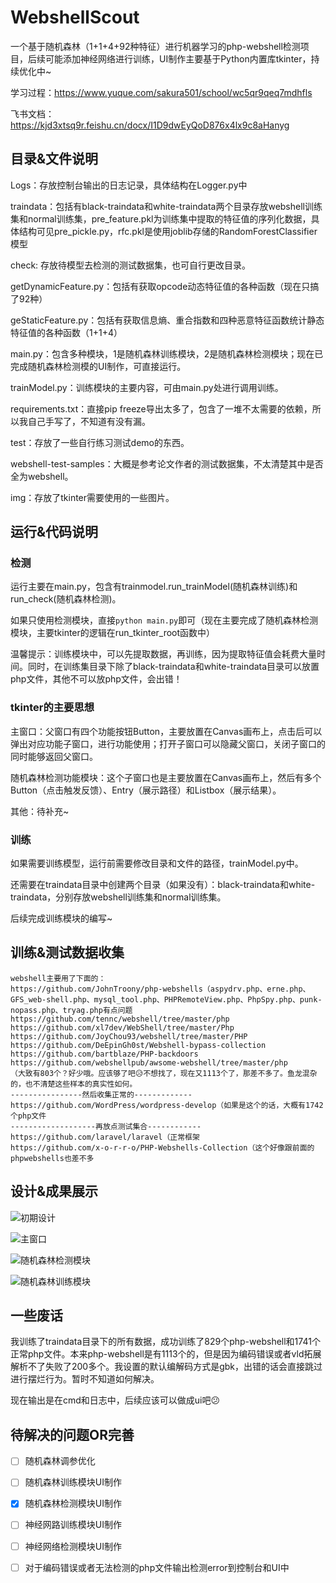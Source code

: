 # WebshellScout

一个基于随机森林（1+1+4+92种特征）进行机器学习的php-webshell检测项目，后续可能添加神经网络进行训练，UI制作主要基于Python内置库tkinter，持续优化中~

学习过程：https://www.yuque.com/sakura501/school/wc5qr9qeq7mdhfls

飞书文档：https://kjd3xtsq9r.feishu.cn/docx/I1D9dwEyQoD876x4lx9c8aHanyg

## 目录&文件说明

Logs：存放控制台输出的日志记录，具体结构在Logger.py中

traindata：包括有black-traindata和white-traindata两个目录存放webshell训练集和normal训练集，pre_feature.pkl为训练集中提取的特征值的序列化数据，具体结构可见pre_pickle.py，rfc.pkl是使用joblib存储的RandomForestClassifier模型

check: 存放待模型去检测的测试数据集，也可自行更改目录。

getDynamicFeature.py：包括有获取opcode动态特征值的各种函数（现在只搞了92种）

geStaticFeature.py：包括有获取信息熵、重合指数和四种恶意特征函数统计静态特征值的各种函数（1+1+4）

main.py：包含多种模块，1是随机森林训练模块，2是随机森林检测模块；现在已完成随机森林检测模的UI制作，可直接运行。

trainModel.py：训练模块的主要内容，可由main.py处进行调用训练。

requirements.txt：直接pip freeze导出太多了，包含了一堆不太需要的依赖，所以我自己手写了，不知道有没有漏。

test：存放了一些自行练习测试demo的东西。

webshell-test-samples：大概是参考论文作者的测试数据集，不太清楚其中是否全为webshell。

img：存放了tkinter需要使用的一些图片。

## 运行&代码说明
### 检测
运行主要在main.py，包含有trainmodel.run_trainModel(随机森林训练)和run_check(随机森林检测)。

如果只使用检测模块，直接`python main.py`即可（现在主要完成了随机森林检测模块，主要tkinter的逻辑在run_tkinter_root函数中）

温馨提示：训练模块中，可以先提取数据，再训练，因为提取特征值会耗费大量时间。同时，在训练集目录下除了black-traindata和white-traindata目录可以放置php文件，其他不可以放php文件，会出错！

### tkinter的主要思想
主窗口：父窗口有四个功能按钮Button，主要放置在Canvas画布上，点击后可以弹出对应功能子窗口，进行功能使用；打开子窗口可以隐藏父窗口，关闭子窗口的同时能够返回父窗口。

随机森林检测功能模块：这个子窗口也是主要放置在Canvas画布上，然后有多个Button（点击触发反馈）、Entry（展示路径）和Listbox（展示结果）。

其他：待补充~

### 训练
如果需要训练模型，运行前需要修改目录和文件的路径，trainModel.py中。

还需要在traindata目录中创建两个目录（如果没有）：black-traindata和white-traindata，分别存放webshell训练集和normal训练集。

后续完成训练模块的编写~

## 训练&测试数据收集

```
webshell主要用了下面的：
https://github.com/JohnTroony/php-webshells（aspydrv.php、erne.php、GFS_web-shell.php、mysql_tool.php、PHPRemoteView.php、PhpSpy.php、punk-nopass.php、tryag.php有点问题
https://github.com/tennc/webshell/tree/master/php
https://github.com/xl7dev/WebShell/tree/master/Php
https://github.com/JoyChou93/webshell/tree/master/PHP
https://github.com/DeEpinGh0st/Webshell-bypass-collection
https://github.com/bartblaze/PHP-backdoors
https://github.com/webshellpub/awsome-webshell/tree/master/php
（大致有803个？好少哦。应该够了吧😥不想找了，现在又1113个了，那差不多了。鱼龙混杂的，也不清楚这些样本的真实性如何。
----------------然后收集正常的-------------
https://github.com/WordPress/wordpress-develop（如果是这个的话，大概有1742个php文件
-------------------再放点测试集合------------
https://github.com/laravel/laravel（正常框架
https://github.com/x-o-r-r-o/PHP-Webshells-Collection（这个好像跟前面的phpwebshells也差不多
```
## 设计&成果展示
![初期设计](https://files.catbox.moe/vex81y.png)

![主窗口](https://files.catbox.moe/f9iz8k.png)

![随机森林检测模块](https://files.catbox.moe/wv8a0b.png)

![随机森林训练模块](https://files.catbox.moe/a3dvmw.png)

## 一些废话

我训练了traindata目录下的所有数据，成功训练了829个php-webshell和1741个正常php文件。本来php-webshell是有1113个的，但是因为编码错误或者vld拓展解析不了失败了200多个。我设置的默认编解码方式是gbk，出错的话会直接跳过进行摆烂行为。暂时不知道如何解决。

现在输出是在cmd和日志中，后续应该可以做成ui吧😕



## 待解决的问题OR完善

- [ ] 随机森林调参优化
- [ ] 随机森林训练模块UI制作
- [x] 随机森林检测模块UI制作
- [ ] 神经网路训练模块UI制作
- [ ] 神经网络检测模块UI制作
- [ ] 对于编码错误或者无法检测的php文件输出检测error到控制台和UI中

